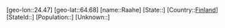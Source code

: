 ﻿---
location: [64.68,24.47]
type: City
tags:
- geo/City


SpocWebEntityId: 33588
isDeleted: false
confidential: public

---
[geo-lon::24.47]
[geo-lat::64.68]
[name::Raahe]
[State::]
[Country::[Finland](geo/Continent/Europe/Finland.md)]
[StateId::]
[Population::]
[Unknown::]

